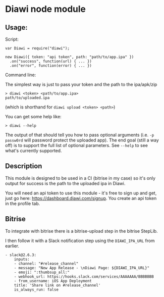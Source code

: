 Diawi node module
==

Usage:
--

Script:
```
var Diawi = require("diawi");

new Diawi({ token: "api token", path: "path/to/app.ipa" })
  .on("success", function(url) { ... })
  .on("error", function(error) { ... })
```

Command line:


The simplest way is just to pass your token and the path to the ipa/apk/zip
```
> diawi <token> <path/to/app.ipa>
path/to/uploaded.ipa
```
(which is shorthand for `diawi upload <token> <path>`)

You can get some help like:
```
> diawi --help
```

The output of that should tell you how to pass optional arguments (i.e. `-p passw0rd` will password protect the uploaded app). The end goal (still a way off)
is to support the full list of optional parameters. See `--help` to see what's currently supported.

Description
--

This module is designed to be used in a CI (bitrise in my case) so it's only output
for success is the path to the uploaded ipa in Diawi.

You will need an api token to use this module - it's free to sign up and get,
just go here: https://dashboard.diawi.com/signup. You create an api token in the
profile tab.


Bitrise
---

To integrate with bitrise there is a bitrise-upload step in the bitrise StepLib.

I then follow it with a Slack notification step using the `DIAWI_IPA_URL` from earlier.
```
- slack@2.6.3:
    inputs:
    - channel: "#release_channel"
    - message: "New App Release - \nDiawi Page: ${DIAWI_IPA_URL}"
    - emoji: ":thumbsup_all:"
    - webhook_url: https://hooks.slack.com/services/AAAAAAA/BBBBBBB
    - from_username: iOS App Deployment
    title: 'Share link on #release_channel'
    is_always_run: false
```
